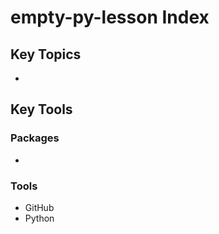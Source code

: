 # empty-py-lesson Index

## Key Topics

*

## Key Tools

### Packages

*

### Tools

* GitHub
* Python
